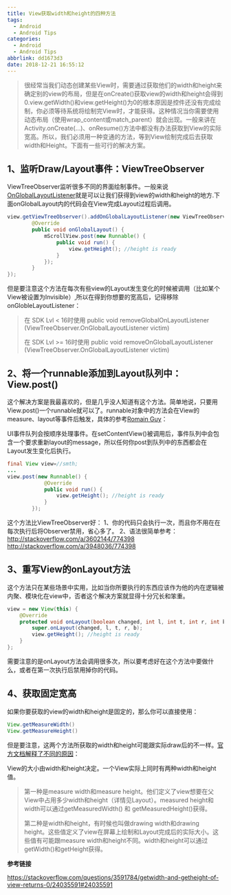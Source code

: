 ```yaml
---
title: View获取width和height的四种方法
tags:
  - Android
  - Android Tips
categories:
  - Android
  - Android Tips
abbrlink: dd1673d3
date: 2018-12-21 16:55:12
---
```


> 很经常当我们动态创建某些View时，需要通过获取他们的width和height来确定别的view的布局，但是在onCreate()获取view的width和height会得到0.view.getWidth()和view.getHeight()为0的根本原因是控件还没有完成绘制，你必须等待系统将绘制完View时，才能获得。这种情况当你需要使用动态布局（使用wrap_content或match_parent）就会出现。一般来讲在Activity.onCreate(...)、onResume()方法中都没有办法获取到View的实际宽高。所以，我们必须用一种变通的方法，等到View绘制完成后去获取width和Height。下面有一些可行的解决方案。

## 1、监听Draw/Layout事件：ViewTreeObserver

ViewTreeObserver监听很多不同的界面绘制事件。一般来说[OnGlobalLayoutListener](http://developer.android.com/reference/android/view/ViewTreeObserver.OnGlobalLayoutListener.html)就是可以让我们获得到view的width和height的地方.下面onGlobalLayout内的代码会在View完成Layout过程后调用。

```java
view.getViewTreeObserver().addOnGlobalLayoutListener(new ViewTreeObserver.OnGlobalLayoutListener() {
        @Override
        public void onGlobalLayout() {
            mScrollView.post(new Runnable() {
                public void run() {
                    view.getHeight(); //height is ready
                }
            });
        }
});
```

但是要注意这个方法在每次有些view的Layout发生变化的时候被调用（比如某个View被设置为Invisible）,所以在得到你想要的宽高后，记得移除onGlobleLayoutListener：

<!--more-->

> 在 SDK Lvl < 16时使用
> public void removeGlobalOnLayoutListener (ViewTreeObserver.OnGlobalLayoutListener victim)
>
> 在 SDK Lvl >= 16时使用
> public void removeOnGlobalLayoutListener (ViewTreeObserver.OnGlobalLayoutListener victim)

<!--more-->

## 2、将一个runnable添加到Layout队列中：View.post()

这个解决方案是我最喜欢的，但是几乎没人知道有这个方法。简单地说，只要用View.post()一个runnable就可以了。runnable对象中的方法会在View的measure、layout等事件后触发，具体的参考[Romain Guy](http://stackoverflow.com/users/298575/romain-guy)：

UI事件队列会按顺序处理事件。在setContentView()被调用后，事件队列中会包含一个要求重新layout的message，所以任何你post到队列中的东西都会在Layout发生变化后执行。

```java
final View view=//smth;
...
view.post(new Runnable() {
            @Override
            public void run() {
                view.getHeight(); //height is ready
            }
        });
```

这个方法比ViewTreeObserver好：
1、你的代码只会执行一次，而且你不用在在每次执行后将Observer禁用，省心多了。
2、语法很简单参考：
<http://stackoverflow.com/a/3602144/774398>
<http://stackoverflow.com/a/3948036/774398>



## 3、重写View的onLayout方法

这个方法只在某些场景中实用，比如当你所要执行的东西应该作为他的内在逻辑被内聚、模块化在view中，否者这个解决方案就显得十分冗长和笨重。

```java
view = new View(this) {
    @Override
    protected void onLayout(boolean changed, int l, int t, int r, int b) {
        super.onLayout(changed, l, t, r, b);
        view.getHeight(); //height is ready
    }
};
```

需要注意的是onLayout方法会调用很多次，所以要考虑好在这个方法中要做什么，或者在第一次执行后禁用掉你的代码。



## 4、获取固定宽高

如果你要获取的view的width和height是固定的，那么你可以直接使用：

```java
View.getMeasureWidth()
View.getMeasureHeight()
```

但是要注意，这两个方法所获取的width和height可能跟实际draw后的不一样。[官方文档解释了不同的原因](http://developer.android.com/guide/topics/ui/declaring-layout.html#SizePaddingMargins)：

View的大小由width和height决定。一个View实际上同时有两种width和height值。

> 第一种是measure width和measure height。他们定义了view想要在父View中占用多少width和height（详情见Layout）。measured height和width可以通过getMeasuredWidth() 和 getMeasuredHeight()获得。
>
> 第二种是width和height，有时候也叫做drawing width和drawing height。这些值定义了view在屏幕上绘制和Layout完成后的实际大小。这些值有可能跟measure width和height不同。width和height可以通过getWidth()和getHeight获得。

 

**参考链接**

https://stackoverflow.com/questions/3591784/getwidth-and-getheight-of-view-returns-0/24035591#24035591





